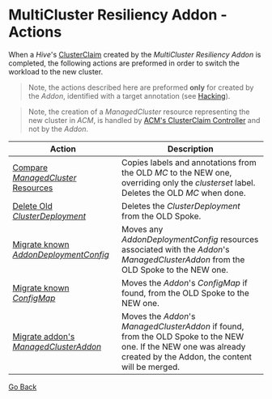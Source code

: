 # MultiCluster Resiliency Addon - Actions

When a _Hive_'s [ClusterClaim][hive-claim] created by the _MultiCluster Resiliency Addon_ is completed, the following
actions are preformed in order to switch the workload to the new cluster.

> Note, the actions described here are preformed **only** for created by the _Addon_, identified with a target
> annotation (see [Hacking](hacking.md#mcra-claim-controller)).

> Note, the creation of a _ManagedCluster_ resource representing the new cluster in _ACM_, is handled by
> [ACM's ClusterClaim Controller][cluster-claim-controller] and not by the _Addon_.

| Action                                               | Description                                                                                                                                                         |
|------------------------------------------------------|---------------------------------------------------------------------------------------------------------------------------------------------------------------------|
| [Compare _ManagedCluster_ Resources][compare-mc]     | Copies labels and annotations from the OLD _MC_ to the NEW one, overriding only the _clusterset_ label. Deletes the OLD _MC_ when done.                             |
| [Delete Old _ClusterDeployment_][delete-cd]          | Deletes the _ClusterDeployment_ from the OLD Spoke.                                                                                                                 |
| [Migrate known _AddonDeploymentConfig_][migrate-adc] | Moves any _AddonDeploymentConfig_ resources associated with the _Addon_'s _ManagedClusterAddon_ from the OLD Spoke to the NEW one.                                  |
| [Migrate known _ConfigMap_][migrate-cm]              | Moves the _Addon_'s _ConfigMap_ if found, from the OLD Spoke to the NEW one.                                                                                        |
| [Migrate addon's _ManagedClusterAddon_][migrate-mca] | Moves the _Addon_'s _ManagedClusterAddon_ if found, from the OLD Spoke to the NEW one. If the NEW one was already created by the Addon, the content will be merged. |

[Go Back](../README.md#documentation)

<!--LINKS-->
[hive-claim]: https://github.com/openshift/hive/blob/master/docs/clusterpools.md#sample-cluster-claim
[cluster-claim-controller]: https://github.com/stolostron/clusterclaims-controller

<!--ACTIONS-->
[compare-mc]: ../pkg/controllers/actions/compare_managed_cluster_and_delete_old.go
[delete-cd]: ../pkg/controllers/actions/delete_old_cluster_deployment.go
[migrate-adc]: ../pkg/controllers/actions/migrate_addon_deployment_configs.go
[migrate-cm]: ../pkg/controllers/actions/migrate_config_map.go
[migrate-mca]: ../pkg/controllers/actions/migrate_managed_cluster_addon.go
